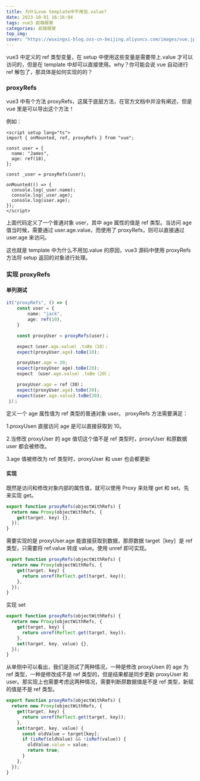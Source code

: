 ```yaml
---
title: 为什么vue template中不用加.value?
date: 2023-10-01 16:16:04
tags: vue3 前端框架
categories: 前端框架
top_img:
cover: "https://wuxingxi-blog.oss-cn-beijing.aliyuncs.com/images/vue.jpeg"
---
```


vue3 中定义的 ref 类型变量，在 setup 中使用这些变量是需要带上.value 才可以访问的，但是在 template 中却可以直接使用。why？你可能会说 vue 自动进行 ref 解包了，那具体是如何实现的的？

### proxyRefs

vue3 中有个方法 proxyRefs，这属于底层方法，在官方文档中并没有阐述，但是 vue 里是可以导出这个方法！

例如：

```vue
<script setup lang="ts">
import { onMounted, ref, proxyRefs } from "vue";

const user = {
  name: "James",
  age: ref(18),
};

const _user = proxyRefs(user);

onMounted(() => {
  console.log(_user.name);
  console.log(_user.age);
  console.log(user.age);
});
</script>
```

上面代码定义了一个普通对象 user，其中 age 属性的值是 ref 类型。当访问 age 值当时候，需要通过 user.age.value，而使用了 proxyRefs，则可以直接通过 user.age 来访问。

这也就是 template 中为什么不用加.value 的原因，vue3 源码中使用 proxyRefs 方法将 setup 返回的对象进行处理。

### 实现 proxyRefs

#### 单列测试

```typescript
it("proxyRefs", () => {
    const user = {
        name: "jack",
        age: ref(10),
    }

    const proxyUser = proxyRefs(user)；

    expect（user.age.value）.toBe（10）；
    expect(proxyUser.age).toBe(10);

    proxyUser.age = 20;
    expect(proxyUser age).toBe(20);
    expect （user.age.value）.toBe（20）；

    proxyUser.age = ref（30）；
    expect(proxyUser.age).toBe(30);
    expect(user.age.value).toBe(30);
 ｝）；
```

定义一个 age 属性值为 ref 类型的普通对象 user。 proxyRefs 方法需要满足：

1.proxyUsen 直接访问 age 是可以直接获取到 10。

2.当修改 proxyUser 的 age 值切这个值不是 ref 类型时，proxyUser 和原数据 user 都会被修改。

3.age 值被修改为 ref 类型时，proxyUser 和 user 也会都更新

#### 实现

既然是访问和修改对象内部的属性值，就可以使用 Proxy 来处理 get 和 set。先来实现 get。

```typescript
export function proxyRefs(objectWithRefs) {
  return new Proxy(objectWithRefs, {
    get(target, key) {},
  });
}
```

需要实现的是 proxyUser.age 能直接获取到数据，那原数据 target［key］是 ref 类型，只需要将 ref.value 转成 value。使用 unref 即可实现。

```typescript
export function proxyRefs(objectWithRefs) {
  return new Proxy(objectWithRefs, {
    get(target, key) {
      return unref(Reflect.get(target, key));
    },
  });
}
```

实现 set

```typescript
export function proxyRefs(objectWithRefs) {
  return new Proxy(objectWithRefs, {
    get(target, key) {
      return unref(Reflect.get(target, key));
    },
    set(target, key, value) {},
  });
}
```

从单侧中可以看出，我们是测试了两种情况，一种是修改 proxyUsen 的 age 为 ref 类型，一种是修改成不是 ref 类型的，但是结果都是同步更新 proxyUser 和 user。那实现上也需要考虑这两种情况，需要判断原数据值是不是 ref 类型，新赋的值是不是 ref 类型。

```typescript
export function proxyRefs(objectWithRefs) {
  return new Proxy(objectWithRefs, {
    get(target, key) {
      return unref(Reflect.get(target, key));
    },
    set(target, key, value) {
      const oldValue = target[key];
      if (isRef(oldValue) && !isRef(value)) {
        oldValue.value = value;
        return true;
      }
    },
  });
}
```

